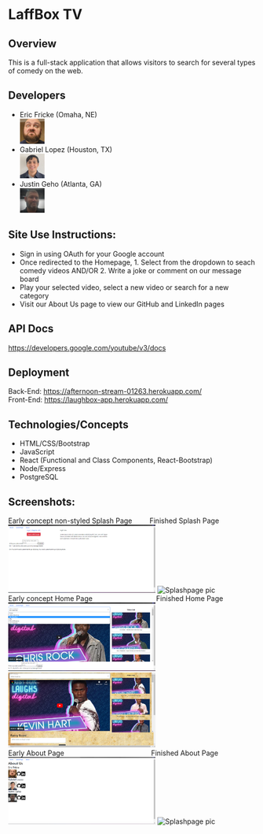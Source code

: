 # LaffBox TV

## Overview
This is a full-stack application that allows visitors to search for several types of comedy on the web. 

## Developers
- Eric Fricke (Omaha, NE) <br> <img src="./src/components/about/derp.jpg" alt="Eric Pic" width="50px">
- Gabriel Lopez (Houston, TX) <br> <img src="./src/components/about/linkedinPictureReal.JPG" alt="Gabriel Pic" width="50px">
- Justin Geho (Atlanta, GA) <br> <img src="./src/components/about/JustinPic.jpg" alt="Justin Pic" width="50px">

## Site Use Instructions:
- Sign in using OAuth for your Google account
- Once redirected to the Homepage, 1. Select from the dropdown to seach comedy videos AND/OR 2. Write a joke or comment on our message board
- Play your selected video, select a new video or search for a new category
- Visit our About Us page to view our GitHub and LinkedIn pages

## API Docs
https://developers.google.com/youtube/v3/docs

## Deployment

Back-End: https://afternoon-stream-01263.herokuapp.com/ <br>
Front-End: https://laughbox-app.herokuapp.com/


## Technologies/Concepts
- HTML/CSS/Bootstrap
- JavaScript
- React (Functional and Class Components, React-Bootstrap)
- Node/Express
- PostgreSQL

## Screenshots:
Early concept non-styled Splash Page &nbsp; &nbsp; &nbsp; &nbsp; Finished Splash Page<br>
<img src="./src/components/about/Splashpage.png" alt="Splashpage pic" width="300px">
<img src="./src/components/about/Finished Splash2.png" alt="Splashpage pic" width="300px"><br>
Early concept Home Page &nbsp; &nbsp; &nbsp; &nbsp; &nbsp; &nbsp; &nbsp; &nbsp; &nbsp; &nbsp; &nbsp; &nbsp; &nbsp; &nbsp; &nbsp; &nbsp; Finished Home Page <br>
<img src="./src/components/about/Homepage.png" alt="Splashpage pic" width="300px">
<img src="./src/components/about/Finished Home2.png" alt="Splashpage pic" width="300px"><br>
Early About Page &nbsp; &nbsp; &nbsp; &nbsp; &nbsp; &nbsp; &nbsp; &nbsp; &nbsp; &nbsp; &nbsp; &nbsp; &nbsp; &nbsp; &nbsp; &nbsp; &nbsp; &nbsp; &nbsp; &nbsp; &nbsp; &nbsp; Finished About Page<br>
<img src="./src/components/about/Aboutpage.png" alt="Splashpage pic" width="300px">
<img src="./src/components/about/Finished About2.png" alt="Splashpage pic" width="300px"><br>
